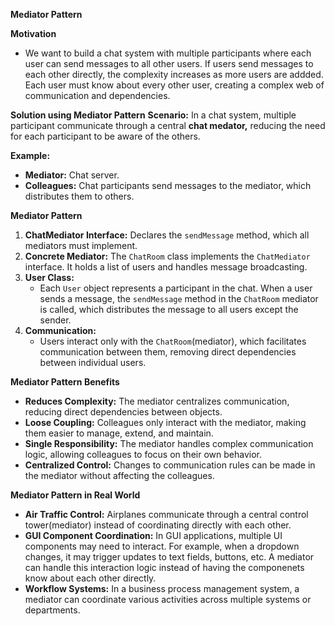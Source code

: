 **Mediator Pattern**

**Motivation**
- We want to build a chat system with multiple participants where each user can send messages to all other users. If users send messages to each other directly, the complexity increases as more users are addded. Each user must know about every other user, creating a complex web of communication and dependencies. 

**Solution using Mediator Pattern**
**Scenario:** In a chat system, multiple participant communicate through a central **chat medator,** reducing the need for each participant to be aware of the others. 

**Example:**
- **Mediator:** Chat server.
- **Colleagues:** Chat participants send messages to the mediator, which distributes them to others. 

**Mediator Pattern**
1. **ChatMediator Interface:** Declares the <code>sendMessage</code> method, which all mediators must implement.
2. **Concrete Mediator:** The <code>ChatRoom</code> class implements the <code>ChatMediator</code> interface. It holds a list of users and handles message broadcasting.
3. **User Class:**
   - Each <code>User</code> object represents a participant in the chat. When a user sends a message, the <code>sendMessage</code> method in the <code>ChatRoom</code> mediator is called, which distributes the message to all users except the sender.
4. **Communication:**
   - Users interact only with the <code>ChatRoom</code>(mediator), which facilitates communication between them, removing direct dependencies between individual users. 
   

**Mediator Pattern Benefits**
- **Reduces Complexity:** The mediator centralizes communication, reducing direct dependencies between objects. 
- **Loose Coupling:** Colleagues only interact with the mediator, making them easier to manage, extend, and maintain.
- **Single Responsibility:** The mediator handles complex communication logic, allowing colleagues to focus on their own behavior. 
- **Centralized Control:** Changes to communication rules can be made in the mediator without affecting the colleagues. 

**Mediator Pattern in Real World**

- **Air Traffic Control:** Airplanes communicate through a central control tower(mediator) instead of coordinating directly with each other.
- **GUI Component Coordination:** In GUI applications, multiple UI components may need to interact. For example, when a dropdown changes, it may trigger updates to text fields, buttons, etc. A mediator can handle this interaction logic instead of having the componenets know about each other directly.
- **Workflow Systems:** In a business process management system, a mediator can coordinate various activities across multiple systems or departments. 